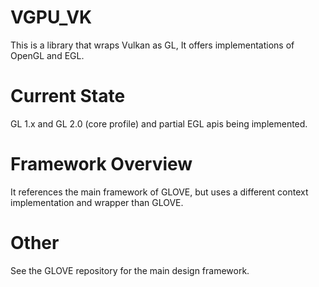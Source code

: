 # VGPU_VK
This is a library that wraps Vulkan as GL, It offers implementations of OpenGL and EGL.
# Current State
GL 1.x and GL 2.0 (core profile) and partial EGL apis being implemented.
# Framework Overview
It references the main framework of GLOVE, but uses a different context implementation and wrapper than GLOVE.

# Other
See the GLOVE repository for the main design framework.
